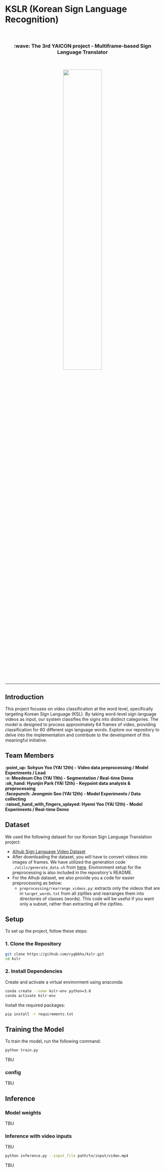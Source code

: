 # KSLR (Korean Sign Language Recognition)
</br>
<h3 align="center"> :wave: The 3rd YAICON project - Multiframe-based Sign Language Translator </h3>
</br>
<p align="center"><img src="https://github.com/cygbbhx/kslr/blob/main/img/demo.gif" width="50%" height="50%"></p>
</br>

---
## Introduction
This project focuses on video classification at the word level, specifically targeting Korean Sign Language (KSL). By taking word-level sign language videos as input, our system classifies the signs into distinct categories. The model is designed to process approximately 64 frames of video, providing classification for 60 different sign language words. Explore our repository to delve into the implementation and contribute to the development of this meaningful initiative.

## Team Members
<b>
:point_up: Sohyun Yoo (YAI 12th) - Video data preprocessing / Model Experiments / Lead </br>
:v: Meedeum Cho (YAI 11th) - Segmentation / Real-time Demo </br>
:ok_hand: Hyunjin Park (YAI 12th) - Keypoint data analysis & preprocessing </br>
:facepunch: Jeongmin Seo (YAI 12th) - Model Experiments / Data collecting </br>
:raised_hand_with_fingers_splayed: Hyemi Yoo (YAI 12th) - Model Experiments / Real-time Demo </br>
</b>

## Dataset
We used the following dataset for our Korean Sign Language Translation project:
- [AIhub Sign Language Video Dataset](https://aihub.or.kr/aihubdata/data/view.do?currMenu=115&topMenu=100&aihubDataSe=realm&dataSetSn=103)
- After downloading the dataset, you will have to convert videos into images of frames. We have utilized the generation code `./utils/generate_data.sh` from [here](https://github.com/pranoyr/cnn-lstm/). Environment setup for the preprocessing is also included in the repository's README. 
- For the AIhub dataset, we also provide you a code for easier preprocessing as below:
  - `preprocessing/rearrange_videos.py`: extracts only the videos that are in `target_words.txt` from all zipfiles and rearranges them into directories of classes (words). This code will be useful if you want only a subset, rather than extracting all the zipfiles.
  
## Setup
To set up the project, follow these steps:

### 1. Clone the Repository
```bash
git clone https://github.com/cygbbhx/kslr.git
cd kslr
```
### 2. Install Dependencies
Create and activate a virtual environment using anaconda:
```bash
conda create --name kslr-env python=3.8
conda activate kslr-env
```

Install the required packages:
```bash
pip install -r requirements.txt
```


## Training the Model
To train the model, run the following command:
```bash
python train.py
```
TBU

### config
TBU

## Inference
### Model weights
TBU

### Inference with video inputs
TBU
```bash
python inference.py --input_file path/to/input/video.mp4
```
TBU
```
